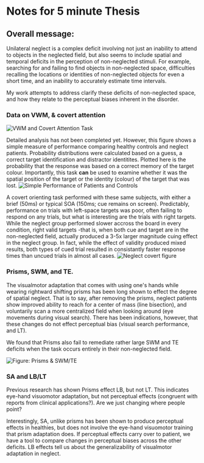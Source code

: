 Notes for 5 minute Thesis
========================

##  Overall message:
Unilateral neglect is a complex deficit involving not just an inability to attend to objects in the neglected field, but also seems to include spatial and temporal deficits in the perception of non-neglected stimuli. For example, searching for and failing to find objects in non-neglected space, difficulties recalling the locations or identities of non-neglected objects for even a short time, and an inability to accurately estimate time intervals.

My work attempts to address clarify these deficits of non-neglected space, and how they relate to the perceptual biases inherent in the disorder.

### Data on VWM, & covert attention


![VWM and Covert Attention Task]()

Detailed analysis has not been completed yet. However, this figure shows a simple measure of performance comparing healthy controls and neglect patients. Probability distributions were calculated based on a guess, a correct target identification and distractor identitites. Plotted here is the probability that the response was based on a correct memory of the target colour. Importantly, this task **can** be used to examine whether it was the spatial position of the target or the identity (colour) of the target that was lost. 
![Simple Performance of Patients and Controls]()

A covert orienting task performed with these same subjects, with either a brief (50ms) or typical SOA (150ms; cue remains on screen). Predictably, performance on trials with left-space targets was poor, often failing to respond on any trials, but what is interesting are the trials with right targets. While the neglect group performed slower accross the board in every condition, right valid targets -that is, when both cue and target are in the non-neglected field, actually produced a 3-5x larger magnitude cuing effect in the neglect group. In fact, while the effect of validity produced mixed results, both types of cued trial resulted in consistantly faster response times than uncued trials in almost all cases.
![Neglect covert figure](Neglect_covert.png)


### Prisms, SWM, and TE.
The visualmotor adaptation that comes with using one's hands while wearing rightward shifting prisms has been long shown to effect the degree of spatial neglect. That is to say, after removing the prisms, neglect patients show improved ability to reach for a center of mass (line bisection), and voluntarily scan a more centralized field when looking around (eye movements during visual search). There has been indications, however, that these changes do not effect perceptual bias (visual search performance, and LT).

We found that Prisms also fail to remediate rather large SWM and TE deficits when the task occurs entirely in their non-neglected field. 

![Figure: Prisms & SWM/TE]()

### SA and LB/LT
Previous research has shown Prisms effect LB, but not LT. This indicates eye-hand visuomotor adaptation, but not perceptual effects (congruent with reports from clinical applications?). Are we just changing where people point? 

Interestingly, SA, unlike prisms has been shown to produce perceptual effects in healthies, but does not involve the eye-hand visuomotor training that prism adaptation does.  If perceptual effects carry over to patient, we have a tool to compare changes in perceptual biases across the other deficits. LB effects tell us about the generalizability of visualmotor adaptation in neglect. 

